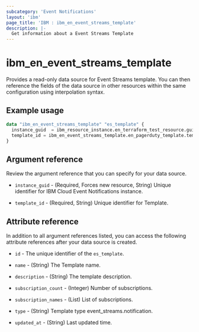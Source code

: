 ```yaml
---
subcategory: 'Event Notifications'
layout: 'ibm'
page_title: 'IBM : ibm_en_event_streams_template'
description: |-
  Get information about a Event Streams Template
---
```


# ibm_en_event_streams_template

Provides a read-only data source for Event Streams template. You can then reference the fields of the data source in other resources within the same configuration using interpolation syntax.

## Example usage

```terraform
data "ibm_en_event_streams_template" "es_template" {
  instance_guid  = ibm_resource_instance.en_terraform_test_resource.guid
  template_id = ibm_en_event_streams_template.en_pagerduty_template.template_id
}
```

## Argument reference

Review the argument reference that you can specify for your data source.

- `instance_guid` - (Required, Forces new resource, String) Unique identifier for IBM Cloud Event Notifications instance.

- `template_id` - (Required, String) Unique identifier for Template.

## Attribute reference

In addition to all argument references listed, you can access the following attribute references after your data source is created.

- `id` - The unique identifier of the `es_template`.

- `name` - (String) The Template name.

- `description` - (String) The template description.

- `subscription_count` - (Integer) Number of subscriptions.

- `subscription_names` - (List) List of subscriptions.

- `type` - (String) Template type event_streams.notification.

- `updated_at` - (String) Last updated time.

